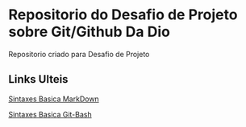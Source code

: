 # Repositorio do Desafio de Projeto sobre Git/Github Da Dio
Repositorio criado para Desafio de Projeto

##  Links  Ulteis
[Sintaxes Basica MarkDown](http://www.markdownguide.org/basic-syntax/)

[Sintaxes Basica Git-Bash](http://www.git-scm.com)
